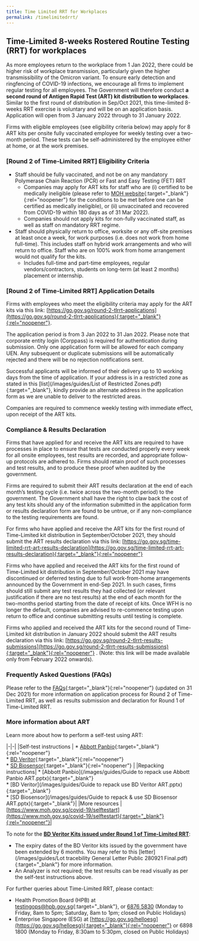 ```yaml
---
title: Time Limited RRT for Workplaces
permalink: /timelimitedrrt/
---
```

## Time-Limited 8-weeks Rostered Routine Testing (RRT) for workplaces

As more employees return to the workplace from 1 Jan 2022, there could be higher risk of workplace transmission, particularly given the higher transmissibility of the Omicron variant. To ensure early detection and ringfencing of COVID-19 infections, we encourage all firms to implement regular testing for all employees. The Government will therefore conduct <b>a second round of Antigen Rapid Test (ART) kit distribution to workplaces</b>. Similar to the first round of distribution in Sep/Oct 2021, this time-limited 8-weeks RRT exercise is voluntary and will be on an application basis. Application will open from 3 January 2022 through to 31 January 2022.

Firms with eligible employees (see eligibility criteria below) may apply for 8 ART kits per onsite fully vaccinated employee for weekly testing over a two-month period. These tests can be self-administered by the employee either at home, or at the work premises.

### [Round 2 of Time-Limited RRT] Eligibility Criteria

- Staff should be fully vaccinated, and not be on any mandatory Polymerase Chain Reaction (PCR) or Fast and Easy Testing (FET) RRT
    - Companies may apply for ART kits for staff who are (i) certified to be medically ineligible (please refer to [MOH website](https://www.moh.gov.sg/docs/librariesprovider5/default-document-library/annex-bb44528cbc27b4ceb9571fb222a0c5777.pdf){:target="_blank"}{:rel="noopener"} for the conditions to be met before one can be certified as medically ineligible), or (ii) unvaccinated and recovered from COVID-19 within 180 days as of 31 Mar 2022). 
    - Companies should not apply kits for non-fully vaccinated staff, as well as staff on mandatory RRT regime.
- Staff should physically return to office, worksite or any off-site premises at least once a week, for work purposes (i.e. does not work from home full-time). This includes staff on hybrid work arrangements and who will return to office. Staff who are on 100% work from home arrangement would not qualify for the kits.
    - Includes full-time and part-time employees, regular vendors/contractors, students on long-term (at least 2 months) placement or internship. 

### [Round 2 of Time-Limited RRT] Application Details

Firms with employees who meet the eligibility criteria may apply for the ART kits via this link: [https://go.gov.sg/round-2-tlrrt-applications](https://go.gov.sg/round-2-tlrrt-applications){:target="_blank"}{:rel="noopener"}. 

The application period is from 3 Jan 2022 to 31 Jan 2022. Please note that corporate entity login (Corppass) is required for authentication during submission. Only one application form will be allowed for each company UEN. Any subsequent or duplicate submissions will be automatically rejected and there will be no rejection notifications sent.

Successful applicants will be informed of their delivery up to 10 working days from the time of application. If your address is in a restricted zone as stated in this [list](/images/guides/List of Restricted Zones.pdf){:target="_blank"}, kindly provide an alternate address in the application form as we are unable to deliver to the restricted areas. 

Companies are required to commence weekly testing with immediate effect, upon receipt of the ART kits. 


### Compliance & Results Declaration

Firms that have applied for and receive the ART kits are required to have processes in place to ensure that tests are conducted properly every week for all onsite employees, test results are recorded, and appropriate follow-up protocols are adhered to. Firms should retain proof of such processes and test results, and to produce these proof when audited by the government. 

Firms are required to submit their ART results declaration at the end of each month’s testing cycle (i.e. twice across the two-month period) to the government. The Government shall have the right to claw back the cost of any test kits should any of the information submitted in the application form or results declaration form are found to be untrue, or if any non-compliance to the testing requirements are found.

For firms who have applied and receive the ART kits for the first round of Time-Limited kit distribution in September/October 2021, they should submit the ART results declaration via this link: [https://go.gov.sg/time-limited-rrt-art-results-declaration](https://go.gov.sg/time-limited-rrt-art-results-declaration){:target="_blank"}{:rel="noopener"} 

Firms who have applied and received the ART kits for the first round of Time-Limited kit distribution in September/October 2021 may have discontinued or deferred testing due to full work-from-home arrangements announced by the Government in end-Sep 2021. In such cases, firms should still submit any test results they had collected (or relevant justification if there are no test results) at the end of each month for the two-months period starting from the date of receipt of kits. Once WFH is no longer the default, companies are advised to re-commence testing upon return to office and continue submitting results until testing is complete.

Firms who applied and received the ART kits for the second round of Time-Limited kit distribution in January 2022 should submit the ART results declaration via this link: [https://go.gov.sg/round-2-tlrrt-results-submissions](https://go.gov.sg/round-2-tlrrt-results-submissions){:target="_blank"}{:rel="noopener"} . (Note: this link will be made available only from February 2022 onwards).

### Frequently Asked Questions (FAQs)

Please refer to the [FAQs](/covid-19-faqs/time-limited-rrt-for-workplaces-round2){:target="_blank"}{:rel="noopener"} (updated on 31 Dec 2021) for more information on application process for Round 2 of Time-Limited RRT, as well as results submission and declaration for Round 1 of Time-Limited RRT.

### More information about ART
Learn more about how to perform a self-test using ART:

|-|-|
|Self-test instructions | * [Abbott Panbio](https://go.gov.sg/abbott-panbio){:target="_blank"}{:rel="noopener"}<br> * [BD Veritor](https://go.gov.sg/bd-veritor){:target="_blank"}{:rel="noopener"}<br> * [SD Biosensor](https://go.gov.sg/sd-biosensor){:target="_blank"}{:rel="noopener"} |
|Repacking instructions| * [Abbott Panbio](/images/guides/Guide to repack use Abbott Panbio ART.pptx){:target="_blank"}<br> * [BD Veritor](/images/guides/Guide to repack  use BD Veritor ART.pptx){:target="_blank"}<br> * [SD Biosensor](/images/guides/Guide to repack & use SD Biosensor ART.pptx){:target="_blank"}|
|More resources | [https://www.moh.gov.sg/covid-19/selftestart](https://www.moh.gov.sg/covid-19/selftestart){:target="_blank"}{:rel="noopener"}|

To note for the <u><b>BD Veritor Kits issued under Round 1 of Time-Limited RRT</b></u>: 
* The expiry dates of the BD Veritor kits issued by the government have been extended by 6 months. You may refer to this [letter](/images/guides/Lot tracebility General Letter Public 280921 Final.pdf){:target="_blank"} for more information. 
* An Analyzer is not required; the test results can be read visually as per the self-test instructions above.

For further queries about Time-Limited RRT, please contact:
- Health Promotion Board (HPB) at [testingops@hpb.gov.sg](mailto:testingops@hpb.gov.sg){:target="_blank"}, or [6876 5830](tel:+6568765830) (Monday to Friday, 8am to 5pm; Saturday, 8am to 1pm; closed on Public Holidays)
- Enterprise Singapore (ESG) at [https://go.gov.sg/helloesg](https://go.gov.sg/helloesg){:target="_blank"}{:rel="noopener"} or 6898 1800 (Monday to Friday, 8:30am to 5:30pm, closed on Public Holidays)
